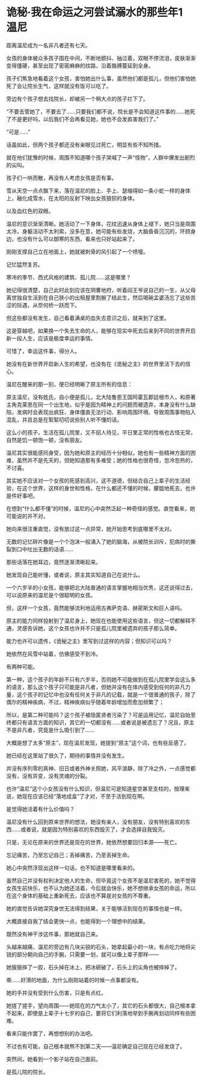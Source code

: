 # 诡秘·我在命运之河尝试溺水的那些年1 温尼

距离温尼成为一名非凡者还有七天。

女孩的身体被众多孩子围在中间，不断地颤抖、抽泣着，双眼不停流泪，皮肤渐渐变得僵硬，甚至出现了密密麻麻的纹路，沿着胳膊蔓延到全身。

孩子们焦急地看着这个女孩，害怕她出什么事，虽然他们都是孤儿，但他们害怕她死了会让院长生气，这样就没有饭可以吃了。

旁边有个孩子想去找院长，却被另一个稍大点的孩子拦下了。

“不要去管她了，不要去了……只要我们都不说，院长是不会知道这件事的……她死了不是更好吗，以后我们不会再看见她，她也不会发疯害我们了。”

“可是……”

话虽如此，但两个孩子都还没有亲眼见过死亡，明显有些不知所措。

就在他们犹豫的时候，周围不知道哪个孩子哭喊了一声“怪物”，人群中爆发出剧烈的尖叫。

孩子们一哄而散，再没有人考虑女孩是否有事。

雪从天空一点点飘下来，落在温尼的脸上、手上、瑟缩得如一条小蛇一样的身体上，融化成雪水，在太阳的反射下映出女孩狼狈的身体。

以及血红色的双眼。

温尼的意识渐渐清晰。她活动了一下身体，花纹迅速从身体上褪下，她只当是周围太冷，身躯活动不太利索，没多在意，她可能有些发烧，大脑昏昏沉沉的，环顾身边，也没有什么可以御寒的东西，看来也只好站起来了。

刚刚支撑自己立在地面上，她就被刺骨的风引起了一个喷嚏。

记忆猛然复苏。

寒冷的季节、西式风格的建筑、孤儿院……这是哪里？

她记得很清楚，自己此时此刻应该在阴曹地府，听着阎王爷说自己的一生，从父母离世独自生活到在自己狭小的出租屋里割腕了结此生，然后喝碗孟婆汤忘了这些苦涩的际遇，从奈何桥一跃而下。

但这些都没有发生，自己看着满桌的血失去意识之后，就来到了这里。

这是穿越吧，如果换一个失去生命的人，能够在现实中死去后来到不同的世界开启新一段人生，应该是极度幸运的事情。

可惜了，幸运这件事，得分人。

她没有在新世界开启新人生的希望，也没有在《诡秘之主》的世界里活下去的信心。

温尼在醒来的那一刻，便已经明晰了原主所有的信息：

原主温尼，没有姓氏，自小便是孤儿，北大陆鲁恩王国阿霍瓦郡廷根市人，和原著主角克莱恩在同一个出生地，似乎是因为精神上的问题而被遗弃，本身没有什么缺陷，发病时会表现出疯狂、身体僵直无法行动、影响周围环境、导致周围事物陷入混乱，并且总是在絮絮叨叨说些别人听不懂的话。

这么小的孩子，生活在孤儿院里，又不招人待见，平日里正常的性格也古怪无常，自然是饥一顿饱一顿，没有朋友。

温尼其实很能感同身受，因为她和原主的经历十分相似，她也有一些精神方面的困难，虽然并不是先天的，但她知道那有多难受；她的性格也很奇怪，忽冷忽热的，不讨喜。

其实她不应该对一个女孩的死感到高兴，这不道德，但结合自己上辈子的生活经验，在这个世界，这样的身世和性格，在什么都还不懂的时候，朦胧地死去，也许是件好事吧。

在想到“什么都不懂”的时候，温尼的心中突然泛起一种奇怪的感觉。直觉看来，她可能说的并不对。

她向来很注重直觉，没有放过这一点异常，她开始思考到底哪里不太对。

无数的记忆碎片像是一个个泡沫一般涌入了她的脑海，从被院长训斥，犯病时的撕裂到口中吐出无数的话语……

那些话落在她耳边，竟然逐渐清晰起来。

她发现自己能听懂，或者说，原主其实知道自己在说什么。

一个六岁半的小女孩，能够把北大陆普通的语言掌握地相当优秀，这还说得过去，可以说原来的温尼是个很聪明的女孩。

但，这样一个女孩，竟然能够流利地运用古弗萨克语、赫密斯文和巨人语吗。

原主的能力同样投射到了温尼身上，她现在也能使用这些语言，但这一切都解释不通，灵感告诉她，这个女孩也许并不只是孤儿院里被遗弃的孩子那么简单。

能力也许可以遗传，《诡秘之主》里写到过这样的内容；但知识可以吗？

她依然在风雪中站着，仿佛感受不到冷。

有两种可能。

第一种，这个孩子的年龄不只有六岁半，否则她不可能做到在孤儿院里学会这么多的语言，那么这个孩子只可能是非凡者，但她并没有在体内感受到任何的非凡力量，这个孩子的记忆中也没有任何关于非凡的记载，就是一个很普通的孩子，除了偶尔的精神疾病，不过，精神疾病似乎随着年龄增加而愈加频繁了；

所以，是第二种可能吗？这个孩子被隐匿贤者污染了？可是运用记忆，温尼自始至终都只有语言方面的知识，其它的一切都没有……或者说是被遗忘了？况且，原主不是非凡者，究竟是什么吸引到了……

大概是想了太多“原主”，现在温尼发现，她提到“原主”这个词，也有些反感了。

她已经在这里站了很久了，期待的事情并没有发生。

并没有序列零的真神、旧日或者外神关照她，风平浪静，除了冷之外，一点感觉都没有，没有异变，没有灵魂的分裂。

也许“温尼”这个小女孩没有什么知识，但温尼可是知道星空甚至支柱的，按理来说，她现在应该已经“落地成盒”了才对，不至于活到现在啊。

是觉得她活着有什么价值吗？

温尼没有什么回到原来世界的想法，她没有亲人，没有朋友，没有特别喜欢的东西……或者说，就是因为特别喜欢的东西毁灭了，才会选择自我毁灭。

只是，无论在原来的世界还是现在的世界，她依然想要回归本源——死亡。

忘记痛苦，乃至忘记自己；丢掉痛苦，乃至丢掉生命。

她心中突然浮现出这样一句话，也不知道是哪里看来的。

虽然自己并没有权利决定他人的生命，但毕竟这个女孩不是温尼害死的，她不觉得女孩生前快乐，也不认为她还活着，今后就会快乐，她不想继承女孩的命运，所以在这个身体的基础上重新死去，应该也不算是对女孩的不尊重。

她的直觉告诉她深究身世无法得到结果，关于能够活到现在的事情也是一样。

大概直接自我了结会更快一点，也能得到一个理想中的结果。

既然没有神干涉这件事，那她就自己来。

头越来越痛，温尼的旁边有几块尖锐的石头，她拿起最小的一块，有点吃力地将尖锐的部分朝向自己的手腕，只需要一划，就可以像上辈子那样——

她狠狠摔了一跤，石头掉在冰上，把冰砸破了，石头上的尖角也被摔掉了。

嘶……好滑的地面，为什么刚刚站着的时候一点事都没有。

她的手并没有受到什么伤害，只是有点红。

她搓了搓手，望向周围——她现在的力气太小了，其它的石头都很大，自己根本拿不起来，即使是上辈子十七岁的自己，要将它们利落地举到手腕再划动同样有些困难。

看来只能作罢了，再想想别的办法吧。

不过也有可能，自己根本就熬不到第二天——温尼确定自己现在已经发烧了。

突然间，她看到一个影子站在自己面前。

是孤儿院的院长。
